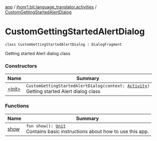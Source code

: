 [app](../../index.md) / [jhonr1.bit.language_translator.activities](../index.md) / [CustomGettingStartedAlertDialog](./index.md)

# CustomGettingStartedAlertDialog

`class CustomGettingStartedAlertDialog : DialogFragment`

Getting started Alert dialog class

### Constructors

| Name | Summary |
|---|---|
| [&lt;init&gt;](-init-.md) | `CustomGettingStartedAlertDialog(context: `[`Activity`](https://developer.android.com/reference/android/app/Activity.html)`)`<br>Getting started Alert dialog class |

### Functions

| Name | Summary |
|---|---|
| [show](show.md) | `fun show(): `[`Unit`](https://kotlinlang.org/api/latest/jvm/stdlib/kotlin/-unit/index.html)<br>Contains basic instructions about how to use this app. |
